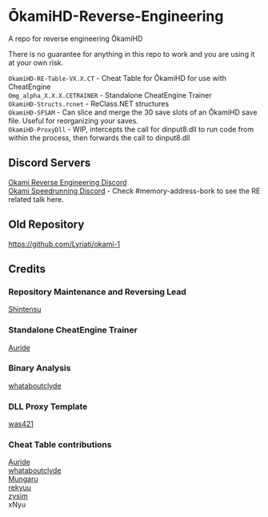 # ŌkamiHD-Reverse-Engineering  

A repo for reverse engineering ŌkamiHD  


There is no guarantee for anything in this repo to work and you are using it at your own risk.  

`OkamiHD-RE-Table-VX.X.CT`  - Cheat Table for ŌkamiHD for use with CheatEngine  
`Omg_alpha_X.X.X.CETRAINER` - Standalone CheatEngine Trainer  
`OkamiHD-Structs.rcnet` - ReClass.NET structures  
`OkamiHD-SFSAM` - Can slice and merge the 30 save slots of an ŌkamiHD save file. Useful for reorganizing your saves.  
`OkamiHD-ProxyDll` - WIP, intercepts the call for dinput8.dll to run code from within the process, then forwards the call to dinput8.dll


## Discord Servers

[Okami Reverse Engineering Discord](https://discord.gg/fbJdaeb)  
[Okami Speedrunning Discord](https://discord.gg/AQNKmMu) - Check #memory-address-bork to see the RE related talk here.

## Old Repository

https://github.com/Lyriati/okami-1

## Credits
### Repository Maintenance and Reversing Lead  
[Shintensu](https://github.com/Shintensu) 

### Standalone CheatEngine Trainer
[Auride](https://www.twitch.tv/loveauride)  

### Binary Analysis  
[whataboutclyde](https://github.com/whataboutclyde) 

### DLL Proxy Template
[was421](https://github.com/was421)

### Cheat Table contributions  
[Auride](https://www.twitch.tv/loveauride)  
[whataboutclyde](https://github.com/whataboutclyde)  
[Mungaru](https://github.com/Lyriati)  
[rekyuu](https://github.com/rekyuu)  
[zysim](https://github.com/zysim)  
xNyu  
